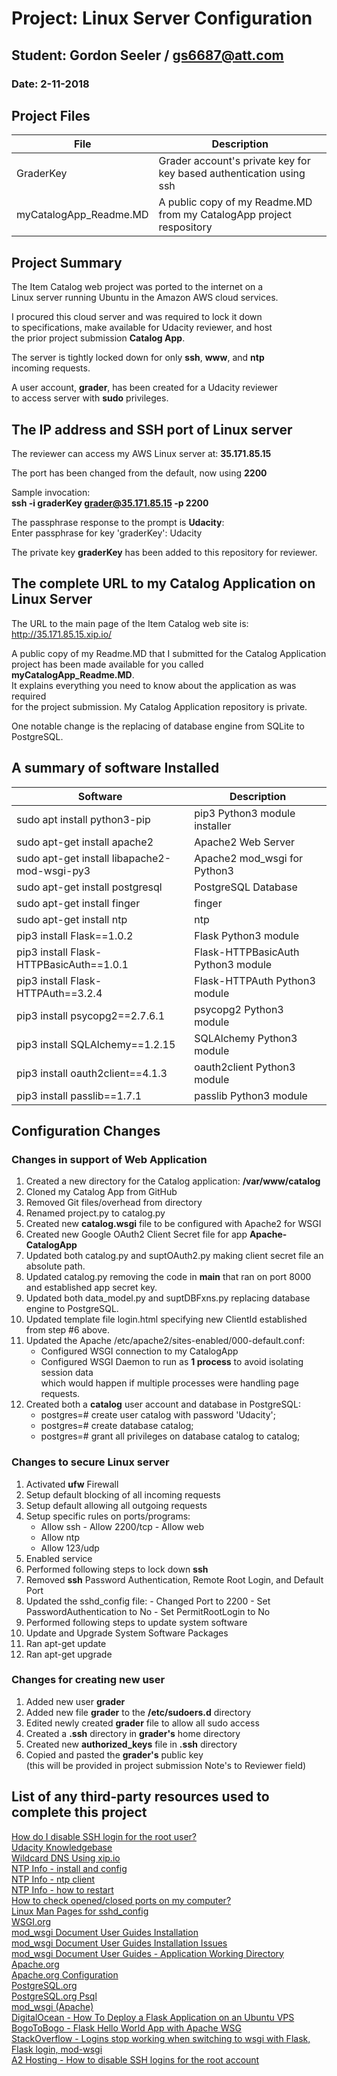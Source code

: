 # Project: Linux Server Configuration
## Student: Gordon Seeler / gs6687@att.com
### Date: 2-11-2018 

## Project Files
|File|Description|
|----|-----------|
|GraderKey|Grader account's private key for key based authentication using ssh|
|myCatalogApp_Readme.MD|A public copy of my Readme.MD from my CatalogApp project respository|

## Project Summary

The Item Catalog web project was ported to the internet on a<br>
Linux server running Ubuntu in the Amazon AWS cloud services.

I procured this cloud server and was required to lock it down<br>
to specifications, make available for Udacity reviewer, and host<br>
the prior project submission **Catalog App**.

The server is tightly locked down for only **ssh**, **www**, and **ntp**<br>
incoming requests.

A user account, **grader**, has been created for a Udacity reviewer<br>
to access server with **sudo** privileges.

## The IP address and SSH port of Linux server

The reviewer can access my AWS Linux server at: **35.171.85.15**

The port has been changed from the default, now using **2200**

Sample invocation:<br>
**ssh -i graderKey grader@35.171.85.15 -p 2200**

The passphrase response to the prompt is **Udacity**:<br>
Enter passphrase for key 'graderKey': Udacity

The private key **graderKey** has been added to this repository for reviewer.

## The complete URL to my Catalog Application on Linux Server

The URL to the main page of the Item Catalog web site is:<br>
http://35.171.85.15.xip.io/

A public copy of my Readme.MD that I submitted for the Catalog Application<br>
project has been made available for you called **myCatalogApp_Readme.MD**.<br>
It explains everything you need to know about the application as was required<br>
for the project submission. My Catalog Application repository is private.

One notable change is the replacing of database engine from SQLite to PostgreSQL.

## A summary of software Installed

|Software|Description|
|--------|-----------|
|sudo apt install python3-pip|pip3 Python3 module installer|
|sudo apt-get install apache2|Apache2 Web Server|
|sudo apt-get install libapache2-mod-wsgi-py3|Apache2 mod_wsgi for Python3|
|sudo apt-get install postgresql|PostgreSQL Database|
|sudo apt-get install finger|finger|
|sudo apt-get install ntp|ntp|
|pip3 install Flask==1.0.2|Flask Python3 module|
|pip3 install Flask-HTTPBasicAuth==1.0.1|Flask-HTTPBasicAuth Python3 module|
|pip3 install Flask-HTTPAuth==3.2.4|Flask-HTTPAuth Python3 module|
|pip3 install psycopg2==2.7.6.1|psycopg2 Python3 module|
|pip3 install SQLAlchemy==1.2.15|SQLAlchemy Python3 module|
|pip3 install oauth2client==4.1.3|oauth2client Python3 module|
|pip3 install passlib==1.7.1|passlib Python3 module|

## Configuration Changes

### Changes in support of Web Application
 1. Created a new directory for the Catalog application: **/var/www/catalog**
 2. Cloned my Catalog App from GitHub
 3. Removed Git files/overhead from directory
 4. Renamed project.py to catalog.py
 5. Created new **catalog.wsgi** file to be configured with Apache2 for WSGI
 6. Created new Google OAuth2 Client Secret file for app **Apache-CatalogApp** 
 7. Updated both catalog.py and suptOAuth2.py making client secret file an absolute path.
 8. Updated catalog.py removing the code in __main__ that ran on port 8000 and established app secret key.
 9. Updated both data_model.py and suptDBFxns.py replacing database engine to PostgreSQL.
10. Updated template file login.html specifying new ClientId established from step #6 above.
11. Updated the Apache /etc/apache2/sites-enabled/000-default.conf:
	- Configured WSGI connection to my CatalogApp
	- Configured WSGI Daemon to run as **1 process** to avoid isolating session data<br>
	which would happen if multiple processes were handling page requests. 
12. Created both a **catalog** user account and database in PostgreSQL:
	- postgres=# create user catalog with password 'Udacity';
   	- postgres=# create database catalog;
   	- postgres=# grant all privileges on database catalog to catalog;
 
 ### Changes to secure Linux server
  1. Activated **ufw** Firewall
  2. Setup default blocking of all incoming requests
  3. Setup default allowing all outgoing requests
  4. Setup specific rules on ports/programs:
    	- Allow ssh
	- Allow 2200/tcp
	- Allow web
    	- Allow ntp
    	- Allow 123/udp
  5. Enabled service
  6. Performed following steps to lock down **ssh**
  7. Removed **ssh** Password Authentication, Remote Root Login, and Default Port
  8. Updated the sshd_config file:
  	- Changed Port to 2200
	- Set PasswordAuthentication to No
	- Set PermitRootLogin to No
  9. Performed following steps to update system software   
 10. Update and Upgrade System Software Packages
 11. Ran apt-get update
 12. Ran apt-get upgrade
     
 ### Changes for creating new user
  1. Added new user **grader**
  2. Added new file **grader** to the **/etc/sudoers.d** directory
  3. Edited newly created **grader** file to allow all sudo access
  4. Created a **.ssh** directory in **grader's** home directory
  5. Created new **authorized_keys** file in **.ssh** directory
  6. Copied and pasted the **grader's** public key<br>
     (this will be provided in project submission Note's to Reviewer field)
  

## List of any third-party resources used to complete this project

[How do I disable SSH login for the root user?](https://mediatemple.net/community/products/dv/204643810/how-do-i-disable-ssh-login-for-the-root-user)<br>
[Udacity Knowledgebase](https://knowledge.udacity.com/questions21110)<br>
[Wildcard DNS Using xip.io](https://www.getmura.com/blog/wildcard-dns-using-xipio/)<br>
[NTP Info - install and config](https://www.tecmint.com/install-and-configure-ntp-server-client-in-debian/)<br>
[NTP Info - ntp client](https://www.cyberciti.biz/faq/linux-unix-bsd-is-ntp-client-working/)<br>
[NTP Info - how to restart](https://askubuntu.com/questions/1009729/unable-to-start-ntpd-service)<br>
[How to check opened/closed ports on my computer?](https://askubuntu.com/questions/538208/how-to-check-opened-closed-ports-on-my-computer)<br>
[Linux Man Pages for sshd_config](http://man7.org/linux/man-pages/man5/sshd_config.5.html)<br>
[WSGI.org](https://wsgi.readthedocs.io/en/latest/)<br>
[mod_wsgi Document User Guides Installation](https://modwsgi.readthedocs.io/en/develop/user-guides/checking-your-installation.html#python-installation-in-use)<br>
[mod_wsgi Document User Guides Installation Issues](https://modwsgi.readthedocs.io/en/develop/user-guides/installation-issues.html)<br>
[mod_wsgi Document User Guides - Application Working Directory](https://modwsgi.readthedocs.io/en/develop/user-guides/application-issues.html#application-working-directory)<br>
[Apache.org](http://httpd.apache.org/)<br>
[Apache.org Configuration](http://httpd.apache.org/docs/current/configuring.html)<br>
[PostgreSQL.org](http://www.postgresql.org/)<br>
[PostgreSQL.org Psql](http://postgresguide.com/utilities/psql.html)<br>
[mod_wsgi (Apache)](http://flask.pocoo.org/docs/1.0/deploying/mod_wsgi/)<br>
[DigitalOcean - How To Deploy a Flask Application on an Ubuntu VPS](https://www.digitalocean.com/community/tutorials/how-to-deploy-a-flask-application-on-an-ubuntu-vps)<br>
[BogoToBogo - Flask Hello World App with Apache WSG](https://www.bogotobogo.com/python/Flask/Python_Flask_HelloWorld_App_with_Apache_WSGI_Ubuntu14.php)<br>
[StackOverflow - Logins stop working when switching to wsgi with Flask, Flask login, mod-wsgi](https://stackoverflow.com/questions/48513139/logins-stop-working-when-switching-to-wsgi-with-flask-flask-login-mod-wsgi)<br>
[A2 Hosting - How to disable SSH logins for the root account](https://www.a2hosting.com/kb/getting-started-guide/accessing-your-account/disabling-ssh-logins-for-root)<br>

